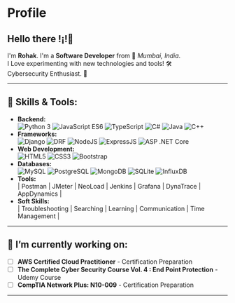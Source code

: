 # Profile

## Hello there !¡!👋

I'm **Rohak**. I'm a **Software Developer** from 📍 _Mumbai, India_.\
I Love experimenting with new technologies and tools! 🛠️\
Cybersecurity Enthusiast. 🔐

---

## 🔨 Skills \& Tools:

  - __Backend:__ \
  ![Python 3](https://img.shields.io/badge/Python-FFD43B?style=for-the-badge&logo=python&logoColor=blue)
  ![JavaScript ES6](https://img.shields.io/badge/JavaScript-323330?style=for-the-badge&logo=javascript&logoColor=F7DF1E)
  ![TypeScript](https://img.shields.io/badge/TypeScript-007ACC?style=for-the-badge&logo=typescript&logoColor=white)
  ![C#](https://img.shields.io/badge/c%23-%23239120.svg?style=for-the-badge&logo=csharp&logoColor=white)
  ![Java](https://img.shields.io/badge/java-%23ED8B00.svg?style=for-the-badge&logo=openjdk&logoColor=white)
  ![C++](https://img.shields.io/badge/c++-%2300599C.svg?style=for-the-badge&logo=c%2B%2B&logoColor=white)
  - __Frameworks:__ \
  ![Django](https://img.shields.io/badge/Django-092E20?style=for-the-badge&logo=django&logoColor=green)
  ![DRF](https://img.shields.io/badge/DJANGO-REST-ff1709?style=for-the-badge&logo=django&logoColor=white&color=ff1709&labelColor=gray)
  ![NodeJS](https://img.shields.io/badge/Node%20js-339933?style=for-the-badge&logo=nodedotjs&logoColor=white)
  ![ExpressJS](https://img.shields.io/badge/Express%20js-000000?style=for-the-badge&logo=express&logoColor=white)
  ![ASP .NET Core](https://img.shields.io/badge/.NET-5C2D91?style=for-the-badge&logo=.net&logoColor=white)
  - __Web Development:__ \
  ![HTML5](https://img.shields.io/badge/HTML5-E34F26?style=for-the-badge&logo=html5&logoColor=white)
  ![CSS3](https://img.shields.io/badge/CSS3-1572B6?style=for-the-badge&logo=css3&logoColor=white)
  ![Bootstrap](https://img.shields.io/badge/bootstrap-%238511FA.svg?style=for-the-badge&logo=bootstrap&logoColor=white)
  - __Databases:__ \
  ![MySQL](https://img.shields.io/badge/mysql-4479A1.svg?style=for-the-badge&logo=mysql&logoColor=white)
  ![PostgreSQL](https://img.shields.io/badge/PostgreSQL-316192?style=for-the-badge&logo=postgresql&logoColor=white)
  ![MongoDB](https://img.shields.io/badge/MongoDB-4EA94B?style=for-the-badge&logo=mongodb&logoColor=white)
  ![SQLite](https://img.shields.io/badge/sqlite-%2307405e.svg?style=for-the-badge&logo=sqlite&logoColor=white)
  ![InfluxDB](https://img.shields.io/badge/InfluxDB-22ADF6?style=for-the-badge&logo=InfluxDB&logoColor=white)
  - __Tools:__ \
  | Postman | JMeter | NeoLoad | Jenkins | Grafana | DynaTrace | AppDynamics |
  - __Soft Skills:__ \
  | Troubleshooting | Searching | Learning | Communication | Time Management |

---

## 🌱 I’m currently working on:

  - [ ] __AWS Certified Cloud Practitioner__ - Certification Preparation
  - [ ] __The Complete Cyber Security Course Vol. 4 : End Point Protection__ - Udemy Course
  - [ ] __CompTIA Network Plus: N10-009__ - Certification Preparation

---
<!--
**Rohak-Git-Gud/Rohak-Git-Gud** is a ✨ _special_ ✨ repository because its `README.md` (this file) appears on your GitHub profile.

Here are some ideas to get you started:

- 🔭 I’m currently working on ...
- 🌱 I’m currently learning ...
- 👯 I’m looking to collaborate on ...
- 🤔 I’m looking for help with ...
- 💬 Ask me about ...
- 📫 How to reach me: ...
- 😄 Pronouns: ...
- ⚡ Fun fact: ...
-->
